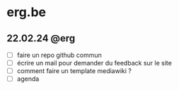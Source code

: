 # erg.be

## 22.02.24 @erg
* [ ] faire un repo github commun
* [ ] écrire un mail pour demander du feedback sur le site
* [ ] comment faire un template mediawiki ?
* [ ] agenda
